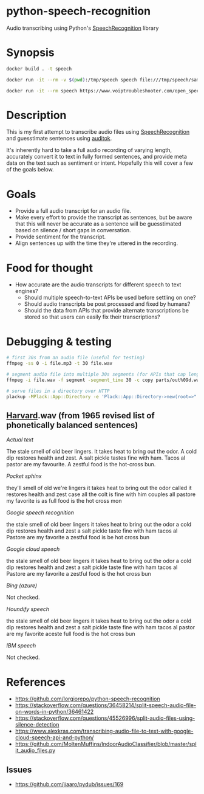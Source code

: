 # python-speech-recognition

Audio transcribing using Python's [SpeechRecognition] library

# Synopsis

```sh
docker build . -t speech

docker run -it --rm -v $(pwd):/tmp/speech speech file:///tmp/speech/samples/harvard.wav

docker run -it --rm speech https://www.voiptroubleshooter.com/open_speech/american/OSR_us_000_0010_8k.wav
```

# Description

This is my first attempt to transcribe audio files using [SpeechRecognition]
and guesstimate sentences using [auditok].

It's inherently hard to take a full audio recording of varying length,
accurately convert it to text in fully formed sentences, and provide meta data
on the text such as sentiment or intent. Hopefully this will cover a few of the
goals below.

# Goals

* Provide a full audio transcript for an audio file.
* Make every effort to provide the transcript as sentences, but be aware that
  this will never be accurate as a sentence will be guesstimated based on
  silence / short gaps in conversation.
* Provide sentiment for the transcript.
* Align sentences up with the time they're uttered in the recording.

# Food for thought

* How accurate are the audio transcripts for different speech to text engines?
  * Should multiple speech-to-text APIs be used before settling on one?
  * Should audio transcripts be post processed and fixed by humans?
  * Should the data from APIs that provide alternate transcriptions be stored
    so that users can easily fix their transcriptions?

# Debugging & testing

```sh
# first 30s from an audio file (useful for testing)
ffmpeg -ss 0 -i file.mp3 -t 30 file.wav

# segment audio file into multiple 30s segments (for APIs that cap length)
ffmpeg -i file.wav -f segment -segment_time 30 -c copy parts/out%09d.wav

# serve files in a directory over HTTP
plackup -MPlack::App::Directory -e 'Plack::App::Directory->new(root=>".");' -p 2375
```

## [Harvard].wav (from 1965 revised list of phonetically balanced sentences)

_Actual text_

The stale smell of old beer lingers. It takes heat to bring out the odor. A
cold dip restores health and zest. A salt pickle tastes fine with ham. Tacos al
pastor are my favourite. A zestful food is the hot-cross bun.

_Pocket sphinx_

they'll smell of old we're lingers it takes heat to bring out the odor called
it restores health and zest case all the colt is fine with him couples all
pastore my favorite is as full food is the hot cross mon

_Google speech recognition_

the stale smell of old beer lingers it takes heat to bring out the odor a cold
dip restores health and zest a salt pickle taste fine with ham tacos al Pastore
are my favorite a zestful food is be hot cross bun

_Google cloud speech_

the stale smell of old beer lingers it takes heat to bring out the odor a cold
dip restores health and zest a salt pickle taste fine with ham tacos al Pastore
are my favorite a zestful food is the hot cross bun

_Bing (azure)_

Not checked.

_Houndify speech_

the stale smell of old beer lingers it takes heat to bring out the odor a cold
dip restores health and zest a salt pickle taste fine with ham tacos al pastor
are my favorite aceste full food is the hot cross bun

_IBM speech_

Not checked.

# References

* https://github.com/lorgiorepo/python-speech-recognition
* https://stackoverflow.com/questions/36458214/split-speech-audio-file-on-words-in-python/36461422
* https://stackoverflow.com/questions/45526996/split-audio-files-using-silence-detection
* https://www.alexkras.com/transcribing-audio-file-to-text-with-google-cloud-speech-api-and-python/
* https://github.com/MoltenMuffins/IndoorAudioClassifier/blob/master/split_audio_files.py

## Issues

* https://github.com/jiaaro/pydub/issues/169

[auditok]: https://github.com/amsehili/auditok
[Harvard]: https://www.cs.columbia.edu/~hgs/audio/harvard.html
[pydub]: https://pypi.org/project/pydub/
[SpeechRecognition]: https://pypi.org/project/SpeechRecognition/
